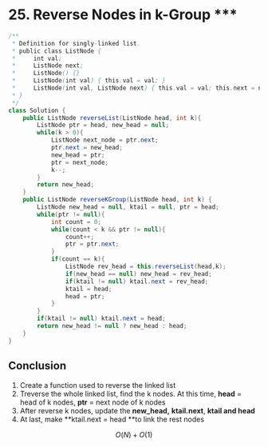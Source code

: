 # 25. Reverse Nodes in k-Group \*\*\*

```java
/**
 * Definition for singly-linked list.
 * public class ListNode {
 *     int val;
 *     ListNode next;
 *     ListNode() {}
 *     ListNode(int val) { this.val = val; }
 *     ListNode(int val, ListNode next) { this.val = val; this.next = next; }
 * }
 */
class Solution {
    public ListNode reverseList(ListNode head, int k){
        ListNode ptr = head, new_head = null;
        while(k > 0){
            ListNode next_node = ptr.next;
            ptr.next = new_head;
            new_head = ptr;
            ptr = next_node;
            k--;
        }
        return new_head;
    }
    public ListNode reverseKGroup(ListNode head, int k) {
        ListNode new_head = null, ktail = null, ptr = head;
        while(ptr != null){
            int count = 0;
            while(count < k && ptr != null){
                count++;
                ptr = ptr.next;
            }
            if(count == k){
                ListNode rev_head = this.reverseList(head,k);
                if(new_head == null) new_head = rev_head;
                if(ktail != null) ktail.next = rev_head;
                ktail = head;
                head = ptr;
            }
        }
        if(ktail != null) ktail.next = head;
        return new_head != null ? new_head : head;
    }
}
```

## Conclusion

1. Create a function used to reverse the linked list
2. Treverse the whole linked list, find the k nodes. At this time, **head** = head of k nodes, **ptr** = next node of k nodes
3. After reverse k nodes, update the **new_head,** **ktail.next**, **ktail and head**
4. At last, make **ktail.next = head **to link the rest nodes

$$
O(N)+O(1)
$$
